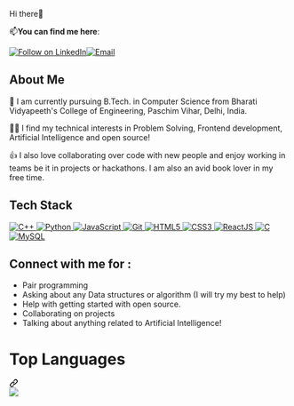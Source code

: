 Hi there👋

📫**You can find me here**: 

<a href="https://www.linkedin.com/in/priyanshiguptaa/" rel="nofollow"><img title="Follow on LinkedIn" src="https://camo.githubusercontent.com/591c02e8ff595d43e0b35b1b29aed639a7154b959cd8f8c854b9e176d885b094/68747470733a2f2f696d672e736869656c64732e696f2f62616467652f4c696e6b6564496e2d3030373742353f7374796c653d666f722d7468652d6261646765266c6f676f3d6c696e6b6564696e266c6f676f436f6c6f723d7768697465" data-canonical-src="https://img.shields.io/badge/LinkedIn-0077B5?style=for-the-badge&amp;logo=linkedin&amp;logoColor=white" style="max-width: 100%;"></a><a href="/PriyanshiiGuptaa/P/blob/main/priyanshigupta6718@gmail.com"><img title="Email" src="https://camo.githubusercontent.com/71a0f4bfcf1f2220e2b1c246ac2ee681c47ee914d1c1f0e27a0e6c9ac2e9f134/68747470733a2f2f696d672e736869656c64732e696f2f62616467652f476d61696c2d4431343833363f7374796c653d666f722d7468652d6261646765266c6f676f3d676d61696c266c6f676f436f6c6f723d7768697465" data-canonical-src="https://img.shields.io/badge/Gmail-D14836?style=for-the-badge&amp;logo=gmail&amp;logoColor=white" style="max-width: 100%;"></a>
    
<h2 class="heading-element" dir="auto">About Me</h2>

🔭 I am currently pursuing B.Tech. in Computer Science from Bharati Vidyapeeth's College of Engineering, Paschim Vihar, Delhi, India.

👩‍💻 I find my technical interests in Problem Solving, Frontend development, Artificial Intelligence and open source!

👍 I also love collaborating over code with new people and enjoy working in teams be it in projects or hackathons.
I am also an avid book lover in my free time.

**<h2 class="heading-element" dir="auto">Tech Stack</h2>**
<a href="#">
<img alt="C++" src="https://camo.githubusercontent.com/2c101aa033853a3371ce5ab34a264f6d41d1dcacbb44c2768ebc427d7e62c09d/68747470733a2f2f696d672e736869656c64732e696f2f62616467652f632b2b2532302d2532333030353939432e7376673f267374796c653d666f722d7468652d6261646765266c6f676f3d63253242253242266f676f436f6c6f723d7768697465" data-canonical-src="https://img.shields.io/badge/c++%20-%2300599C.svg?&amp;style=for-the-badge&amp;logo=c%2B%2B&amp;ogoColor=white" style="max-width: 100%;">
<img alt="Python" src="https://camo.githubusercontent.com/e0ffb6ffd19761e128412d34199a6955c217dc10d50ad50a9da96de749df0b7b/68747470733a2f2f696d672e736869656c64732e696f2f62616467652f707974686f6e2532302d2532333134333534432e7376673f267374796c653d666f722d7468652d6261646765266c6f676f3d707974686f6e266c6f676f436f6c6f723d7768697465" data-canonical-src="https://img.shields.io/badge/python%20-%2314354C.svg?&amp;style=for-the-badge&amp;logo=python&amp;logoColor=white" style="max-width: 100%;">
<img alt="JavaScript" src="https://camo.githubusercontent.com/6761d268e8995bfb6eab6b1cdde099d2fa857542065d3ac227a16a422b69a6f6/68747470733a2f2f696d672e736869656c64732e696f2f62616467652f6a6176617363726970742532302d2532333332333333302e7376673f267374796c653d666f722d7468652d6261646765266c6f676f3d6a617661736372697074266c6f676f436f6c6f723d253233463744463145" data-canonical-src="https://img.shields.io/badge/javascript%20-%23323330.svg?&amp;style=for-the-badge&amp;logo=javascript&amp;logoColor=%23F7DF1E" style="max-width: 100%;">
<img alt="Git" src="https://camo.githubusercontent.com/958c87a648b3732c84cff1c8b490908a724ac702827e5561c53fa018f1a413fc/68747470733a2f2f696d672e736869656c64732e696f2f62616467652f6769742532302d2532334630353033332e7376673f267374796c653d666f722d7468652d6261646765266c6f676f3d676974266c6f676f436f6c6f723d7768697465" data-canonical-src="https://img.shields.io/badge/git%20-%23F05033.svg?&amp;style=for-the-badge&amp;logo=git&amp;logoColor=white" style="max-width: 100%;">
<img alt="HTML5" src="https://camo.githubusercontent.com/17196bacf60bcca3b4c79fafc838bd8458aa963163f2b78bed9871db69f28c5d/68747470733a2f2f696d672e736869656c64732e696f2f62616467652f68746d6c352532302d2532334533344632362e7376673f267374796c653d666f722d7468652d6261646765266c6f676f3d68746d6c35266c6f676f436f6c6f723d7768697465" data-canonical-src="https://img.shields.io/badge/html5%20-%23E34F26.svg?&amp;style=for-the-badge&amp;logo=html5&amp;logoColor=white" style="max-width: 100%;">
<img alt="CSS3" src="https://camo.githubusercontent.com/65085efc27ad50d998fbf08c5cb167775eccac96ef4daf378c59de87578dd95a/68747470733a2f2f696d672e736869656c64732e696f2f62616467652f637373332532302d2532333135373242362e7376673f267374796c653d666f722d7468652d6261646765266c6f676f3d63737333266c6f676f436f6c6f723d7768697465" data-canonical-src="https://img.shields.io/badge/css3%20-%231572B6.svg?&amp;style=for-the-badge&amp;logo=css3&amp;logoColor=white" style="max-width: 100%;">
<img alt="ReactJS" src="https://camo.githubusercontent.com/7376751cf2e787edfac012817b85d036d980a4f9561c87c76b848695ccc6369e/68747470733a2f2f696d672e736869656c64732e696f2f62616467652f52656163744a532d52656163744a533f7374796c653d666f722d7468652d6261646765266c6f676f3d726561637426636f6c6f723d333033303330" data-canonical-src="https://img.shields.io/badge/ReactJS-ReactJS?style=for-the-badge&amp;logo=react&amp;color=303030" style="max-width: 100%;">
<img alt="C" src="https://camo.githubusercontent.com/e48b3d44aa7b98bab1c82c7589ba1b5790cb9ddfbb78625350163972fab61f45/68747470733a2f2f696d672e736869656c64732e696f2f62616467652f632532302d2532333030353939432e7376673f267374796c653d666f722d7468652d6261646765266c6f676f3d63266c6f676f436f6c6f723d7768697465" data-canonical-src="https://img.shields.io/badge/c%20-%2300599C.svg?&amp;style=for-the-badge&amp;logo=c&amp;logoColor=white" style="max-width: 100%;">
<img alt="MySQL" src="https://camo.githubusercontent.com/b26699b50f121ded46e4f9f975eb7f48a9eb43e81582986c4b98766592576c01/68747470733a2f2f696d672e736869656c64732e696f2f62616467652f4d7953514c2d3030354338343f7374796c653d666f722d7468652d6261646765266c6f676f3d6d7973716c266c6f676f436f6c6f723d7768697465" data-canonical-src="https://img.shields.io/badge/MySQL-005C84?style=for-the-badge&amp;logo=mysql&amp;logoColor=white" style="max-width: 100%;">
</a>

<h2 class="heading-element" dir="auto">Connect with me for :</h2>
<ul dir="auto">
<li>Pair programming</li>
<li>Asking about any Data structures or algorithm (I will try my best to help)</li>
<li>Help with getting started with open source.</li>
<li>Collaborating on projects</li>
<li>Talking about anything related to Artificial Intelligence!</li>
</ul>
<!---
<div class="markdown-heading" dir="auto"><h1 align="left" class="heading-element" dir="auto">GitHub Statistics</h1><a id="user-content-github-statistics" class="anchor" aria-label="Permalink: GitHub Statistics" href="#github-statistics"><svg class="octicon octicon-link" viewBox="0 0 16 16" version="1.1" width="16" height="16" aria-hidden="true"><path d="m7.775 3.275 1.25-1.25a3.5 3.5 0 1 1 4.95 4.95l-2.5 2.5a3.5 3.5 0 0 1-4.95 0 .751.751 0 0 1 .018-1.042.751.751 0 0 1 1.042-.018 1.998 1.998 0 0 0 2.83 0l2.5-2.5a2.002 2.002 0 0 0-2.83-2.83l-1.25 1.25a.751.751 0 0 1-1.042-.018.751.751 0 0 1-.018-1.042Zm-4.69 9.64a1.998 1.998 0 0 0 2.83 0l1.25-1.25a.751.751 0 0 1 1.042.018.751.751 0 0 1 .018 1.042l-1.25 1.25a3.5 3.5 0 1 1-4.95-4.95l2.5-2.5a3.5 3.5 0 0 1 4.95 0 .751.751 0 0 1-.018 1.042.751.751 0 0 1-1.042.018 1.998 1.998 0 0 0-2.83 0l-2.5 2.5a1.998 1.998 0 0 0 0 2.83Z"></path></svg></a></div>
<p dir="auto"><a target="_blank" rel="noopener noreferrer nofollow" href="https://camo.githubusercontent.com/ec612f2bea0e910634135fcebd91f6c000f609bb8936e485dda8a73cb32581d1/68747470733a2f2f6769746875622d726561646d652d73746174732e616e7572616768617a7261312e76657263656c2e6170702f6170693f757365726e616d653d4161736869476f656c2673686f775f69636f6e733d7472756526696e636c7564655f616c6c5f636f6d6d6974733d74727565267468656d653d7261646963616c"><img src="https://camo.githubusercontent.com/ec612f2bea0e910634135fcebd91f6c000f609bb8936e485dda8a73cb32581d1/68747470733a2f2f6769746875622d726561646d652d73746174732e616e7572616768617a7261312e76657263656c2e6170702f6170693f757365726e616d653d4161736869476f656c2673686f775f69636f6e733d7472756526696e636c7564655f616c6c5f636f6d6d6974733d74727565267468656d653d7261646963616c" alt="Priyanshi Gupta Github Stats" data-canonical-src="https://github-readme-stats.anuraghazra1.vercel.app/api?username=priyanshiiguptaa&amp;show_icons=true&amp;include_all_commits=true&amp;theme=radical" style="max-width: 100%;"></a></p>
--->
<div class="markdown-heading" dir="auto"><h1 align="left" class="heading-element" dir="auto">Top Languages</h1><a id="user-content-top-languages" class="anchor" aria-label="Permalink: Top Languages" href="#top-languages"><svg class="octicon octicon-link" viewBox="0 0 16 16" version="1.1" width="16" height="16" aria-hidden="true"><path d="m7.775 3.275 1.25-1.25a3.5 3.5 0 1 1 4.95 4.95l-2.5 2.5a3.5 3.5 0 0 1-4.95 0 .751.751 0 0 1 .018-1.042.751.751 0 0 1 1.042-.018 1.998 1.998 0 0 0 2.83 0l2.5-2.5a2.002 2.002 0 0 0-2.83-2.83l-1.25 1.25a.751.751 0 0 1-1.042-.018.751.751 0 0 1-.018-1.042Zm-4.69 9.64a1.998 1.998 0 0 0 2.83 0l1.25-1.25a.751.751 0 0 1 1.042.018.751.751 0 0 1 .018 1.042l-1.25 1.25a3.5 3.5 0 1 1-4.95-4.95l2.5-2.5a3.5 3.5 0 0 1 4.95 0 .751.751 0 0 1-.018 1.042.751.751 0 0 1-1.042.018 1.998 1.998 0 0 0-2.83 0l-2.5 2.5a1.998 1.998 0 0 0 0 2.83Z"></path></svg></a></div>

<a href="https://github.com/priyanshiiguptaa">
  <img align="center" src="https://camo.githubusercontent.com/c31750740b840f52f39e1ef8acf7a630f0ec15dabe6a6fd17efd065b4f413525/68747470733a2f2f6769746875622d726561646d652d73746174732e76657263656c2e6170702f6170692f746f702d6c616e67732f3f757365726e616d653d4161736869476f656c266c61796f75743d636f6d70616374267468656d653d636f62616c74267469746c655f636f6c6f723d666666666666" data-canonical-src="https://github-readme-stats.vercel.app/api/top-langs/?username=priyanshiiguptaa&amp;layout=compact&amp;theme=cobalt&amp;title_color=ffffff" style="max-width: 100%;">
</a>
<!---
priyanshiiguptaaa/priyanshiiguptaaa is a ✨ special ✨ repository because its `README.md` (this file) appears on your GitHub profile.
You can click the Preview link to take a look at your changes.
--->
